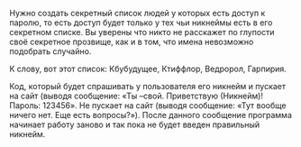 Нужно создать секретный список людей у которых есть доступ к паролю, то есть доступ будет только у тех чьи никнеймы есть в его секретном списке.
Вы уверены что никто не расскажет по глупости своё секретное прозвище, как и в том, что имена невозможно подобрать случайно.

К слову, вот этот список: Кбубудущее, Ктиффлор, Ведророл, Гарпирия.

Код, который будет спрашивать у пользователя его никнейм и пускает на сайт (выводя сообщение: «Ты –свой. Приветствую (Никнейм)! Пароль: 123456».
Не пускает на сайт (выводя сообщение: «Тут вообще ничего нет. Еще есть вопросы?»). После данного сообщение программа начинает работу заново и так пока не будет введен правильный никнейм.